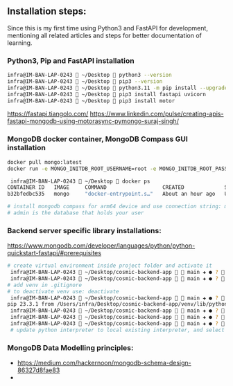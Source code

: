 ## Installation steps:
Since this is my first time using Python3 and FastAPI for development, mentioning all related articles and steps for better documentation of learning.

### Python3, Pip and FastAPI installation
```bash
infra@IM-BAN-LAP-0243  ~/Desktop  python3 --version                                              ✔  10021  14:28:04
infra@IM-BAN-LAP-0243  ~/Desktop  pip3 --version                                               1 ↵  10019  14:27:55
infra@IM-BAN-LAP-0243  ~/Desktop  python3.11 -m pip install --upgrade pip                        ✔  10023  14:34:32
infra@IM-BAN-LAP-0243  ~/Desktop  pip3 install fastapi uvicorn                                   ✔  10022  14:28:21
infra@IM-BAN-LAP-0243  ~/Desktop  pip3 install motor
```
https://fastapi.tiangolo.com/
https://www.linkedin.com/pulse/creating-apis-fastapi-mongodb-using-motorasync-pymongo-suraj-singh/

### MongoDB docker container, MongoDB Compass GUI installation
```bash
docker pull mongo:latest
docker run -e MONGO_INITDB_ROOT_USERNAME=root -e MONGO_INITDB_ROOT_PASSWORD=root -p 27017:27017 mongo

 infra@IM-BAN-LAP-0243  ~/Desktop  docker ps                                                      ✔  10030  14:55:24
CONTAINER ID   IMAGE     COMMAND                  CREATED             STATUS             PORTS                      NAMES
b32bfedbc535   mongo     "docker-entrypoint.s…"   About an hour ago   Up About an hour   0.0.0.0:27017->27017/tcp   focused_chatelet

# install mongodb compass for arm64 device and use connection string: mongodb://root:root@localhost:27017/admin
# admin is the database that holds your user
```


### Backend server specific library installations:
https://www.mongodb.com/developer/languages/python/python-quickstart-fastapi/#prerequisites
```bash
# create virtual environment inside project folder and activate it
 infra@IM-BAN-LAP-0243  ~/Desktop/cosmic-backend-app   main ✚ ● ?  python3 -m venv venv                                                                                      127 ↵  10034  15:17:30
 infra@IM-BAN-LAP-0243  ~/Desktop/cosmic-backend-app   main ✚ ● ?  source venv/bin/activate
# add venv in .gitignore
# to deactivate venv use: deactivate
 infra@IM-BAN-LAP-0243  ~/Desktop/cosmic-backend-app   main ✚ ● ?  pip3 --version                                                                                                ✔  10036  15:18:23
pip 23.3.1 from /Users/infra/Desktop/cosmic-backend-app/venv/lib/python3.11/site-packages/pip (python 3.11)
 infra@IM-BAN-LAP-0243  ~/Desktop/cosmic-backend-app   main ✚ ● ?  pip3 install fastapi uvicorn motor 
 infra@IM-BAN-LAP-0243  ~/Desktop/cosmic-backend-app   main ✚ ● ?  pip freeze > requirements.txt 
 infra@IM-BAN-LAP-0243  ~/Desktop/cosmic-backend-app   main ✚ ● ?  pip install -r requirements.txt
 # update python interpreter to local existing interpreter, and select venv, now start imports
```

### MongoDB Data Modelling principles:
* https://medium.com/hackernoon/mongodb-schema-design-86327d8fae83
* 
